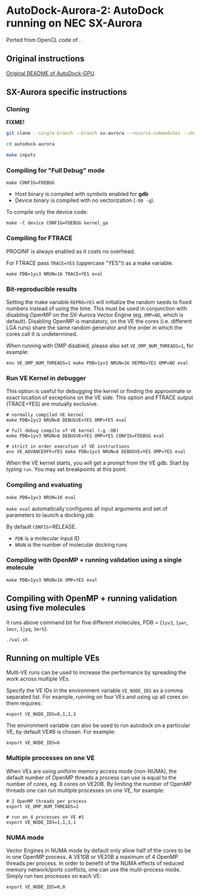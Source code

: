 # AutoDock-Aurora-2: AutoDock running on NEC SX-Aurora

Ported from OpenCL code of []().

## Original instructions

[Original README of AutoDock-GPU](./README-ORIGINAL.md).

## SX-Aurora specific instructions

### Cloning

**FIXME!**

```bash
git clone --single-branch --branch sx-aurora --recurse-submodules --shallow-submodules https://gitlab.com/postdoc_tud/molecular-docking/autodock-aurora/autodock-aurora-2.git

cd autodock-aurora

make inputs
```

### Compiling for "Full Debug" mode

```
make CONFIG=FDEBUG
```

* Host binary is compiled with symbols enabled for **gdb**
* Device binary is compiled with no vectorization (`-O0 -g`).

To compile only the device code:

```
make -C device CONFIG=FDEBUG kernel_ga
```

### Compiling for FTRACE

PROGINF is always enabled as it costs no overhead.

For FTRACE pass `TRACE=YES` (uppercase "YES"!) as a make variable.
```
make PDB=1yv3 NRUN=16 TRACE=YES eval
```

### Bit-reproducible results

Setting the make variable `REPRO=YES` will initialize the random seeds
to fixed numbers instead of using the time. This must be used in conjunction
with disabling OpenMP on the SX-Aurora Vector Engine (eg. `OMP=NO`, which
is default). Disabling OpenMP is mandatory, on the VE the cores (i.e. different
LGA runs) share the same random generator and the order in which the cores call
it is undetermined.

When running with OMP disabled, please also set `VE_OMP_NUM_THREADS=1`, for example:
```
env VE_OMP_NUM_THREADS=1 make PDB=1yv3 NRUN=16 REPRO=YES OMP=NO eval
```


### Run VE Kernel in debugger

This option is useful for debugging the kernel or finding the approximate or exact
location of exceptions on the VE side. This option and FTRACE output (TRACE=YES)
are mutually exclusive.

```
# normally compiled VE kernel
make PDB=1yv3 NRUN=8 DEBUGVE=YES OMP=YES eval

# full debug compile of VE kernel (-g -O0)
make PDB=1yv3 NRUN=8 DEBUGVE=YES OMP=YES CONFIG=FDEBUG eval

# strict in order execution of VE instructions
env VE_ADVANCEOFF=YES make PDB=1yv3 NRUN=8 DEBUGVE=YES OMP=YES eval
```

When the VE kernel starts, you will get a prompt from the VE gdb. Start by typing
`run`. You may set breakpoints at this point.


### Compiling and evaluating

```
make PDB=1yv3 NRUN=16 eval
```

`make eval` automatically configures all input arguments and set of parameters to launch a docking job.

By default `CONFIG`=RELEASE.

* `PDB` is a molecular input ID 
* `NRUN` is the number of molecular docking runs

### Compiling with OpenMP + running validation using a single molecule

```
make PDB=1yv3 NRUN=16 OMP=YES eval
```

## Compiling with OpenMP + running validation using five molecules

It runs above command bit for five different molecules, PDB = {`1yv3`, `1ywr`, `1mzc`, `1jyq`, `3er5`}.

```
./val.sh
```


## Running on multiple VEs

Multi-VE runs can be used to increase the performance by spreading the work across multiple VEs.

Specify the VE IDs in the environment variable `VE_NODE_IDS` as a comma separated list. For example,
running on four VEs and using up all cores on them requires:
```
export VE_NODE_IDS=0,1,2,3
```

The environment variable can also be used to run autodock on a particular VE, by default VE#8 is chosen.
For example:
```
export VE_NODE_IDS=6
```


### Multiple processes on one VE

When VEs are using uniform memory access mode (non-NUMA), the default number of OpenMP threads
a process can use is equal to the number of cores, eg. 8 cores on VE20B. By limiting the number
of OpenMP threads one can run multiple processes on one VE, for example:

```
# 2 OpenMP threads per process
export VE_OMP_NUM_THREADS=2

# run on 4 processes on VE #1
export VE_NODE_IDS=1,1,1,1
```


### NUMA mode

Vector Engines in NUMA mode by default only allow half of the cores to be in one OpenMP process.
A VE10B or VE20B a maximum of 4 OpenMP threads per process. In order to benefit of the NUMA
effects of reduced memory network/ports conflicts, one can use the multi-process mode.
Simply run two processes on each VE:

```
export VE_NODE_IDS=0,0
```
